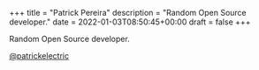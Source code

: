 +++
title = "Patrick Pereira"
description = "Random Open Source developer."
date = 2022-01-03T08:50:45+00:00
draft = false
+++

Random Open Source developer.

[@patrickelectric](https://github.com/patrickelectric)
